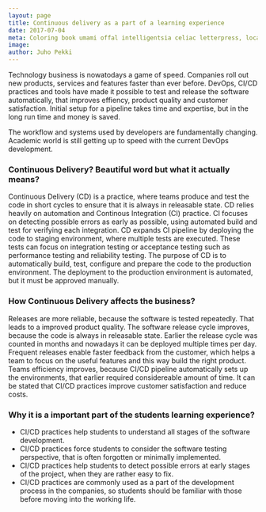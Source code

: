 ```yaml
---
layout: page
title: Continuous delivery as a part of a learning experience
date: 2017-07-04
meta: Coloring book umami offal intelligentsia celiac letterpress, locavore XOXO af 90's ennui mustache tacos crucifix. Fingerstache tousled gentrify raclette, paleo photo booth skateboard yr banh mi 3 wolf moon chambray tofu vegan next level.
image:
author: Juho Pekki
---
```

 
Technology business is nowatodays a game of speed. Companies roll out new products, services and features faster than ever before.
DevOps, CI/CD practices and tools have made it possible to test and release the software automatically, that improves effiency, product quality and customer satisfaction.
Initial setup for a pipeline takes time and expertise, but in the long run time and money is saved.
 
The workflow and systems used by developers are fundamentally changing. Academic world is still getting up to speed with the current DevOps development.
 
 
### Continuous Delivery? Beautiful word but what it actually means?
 
Continuous Delivery (CD) is a practice, where teams produce and test the code in short cycles to ensure that it is always in releasable state. CD relies heavily on automation and Continous Integration (CI) practice. CI focuses on detecting possible errors as early as possible, using automated build and test for verifying each integration. CD expands CI pipeline by deploying the code to staging environment, where multiple tests are executed. These tests can focus on integration testing or acceptance testing such as performance testing and reliability testing.
The purpose of CD is to automatically build, test, configure and prepare the code to the production environment. The deployment to the production environment is automated, but it must be approved manually.
 
### How Continuous Delivery affects the business?
 
Releases are more reliable, because the software is tested repeatedly. That leads to a improved product quality.
The software release cycle improves, because the code is always in releasable state. Earlier the release cycle was counted in months and nowadays it can be deployed multiple times per day.
Frequent releases enable faster feedback from the customer, which helps a team to focus on the useful features and this way build the right product.
Teams efficiency improves, because CI/CD pipeline automatically sets up the environments, that earlier required considereable amount of time.
It can be stated that CI/CD practices improve customer satisfaction and reduce costs.
 
 
### Why it is a important part of the students learning experience?
 
 - CI/CD practices help students to understand all stages of the software development.
 - CI/CD practices force students to consider the software testing perspective, that is often forgotten or minimally implemented.
 - CI/CD practices help students to detect possible errors at early stages of the project, when they are rather easy to fix.
 - CI/CD practices are commonly used as a part of the development process in the companies, so students should be familiar with those before moving into the working life.
